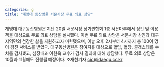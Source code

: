 ```yaml
---
categories: g
title: "계명대 동산병원 서문시장 무료 의료 상담"
---
```

계명대 대구동산병원은 지난 20일 서문시장 상가연합회 1층 서문마루에서 상인 및 이용객을 대상으로 무료 의료 상담을 실시했다. 이번 무료 의료 상담은 서문시장 상인과 대구 지역민의 건강한 삶을 지원하고자 마련됐으며, 이날 오후 2시부터 4시까지 총 100여 명이 검진 서비스를 받았다. 대구동산병원은 참여자를 대상으로 혈압, 혈당, 콜레스테롤 수치를 검사했고, 심장내과 이현욱 교수가 검사 결과에 대해 상담했다. 무료 의료 상담은 10월과 11월에도 진행될 예정이다. 조재천기자 cjc@idaegu.co.kr